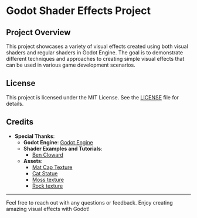 # Godot Shader Effects Project

## Project Overview

This project showcases a variety of visual effects created using both visual shaders and regular shaders in Godot Engine. The goal is to demonstrate different techniques and approaches to creating simple visual effects that can be used in various game development scenarios.

## License

This project is licensed under the MIT License. See the [LICENSE](LICENSE) file for details.

## Credits

- **Special Thanks**:
  - **Godot Engine**: [Godot Engine](https://godotengine.org/)
  - **Shader Examples and Tutorials**: 
	- [Ben Cloward](https://www.youtube.com/@BenCloward)
  - **Assets**:
	- [Mat Cap Texture](https://github.com/nidorx/matcaps)
	- [Cat Statue](https://polyhaven.com/a/concrete_cat_statue)
	- [Moss texture](https://polyhaven.com/a/aerial_grass_rock)
	- [Rock texture](https://polyhaven.com/a/rock_01)
---

Feel free to reach out with any questions or feedback. Enjoy creating amazing visual effects with Godot!
